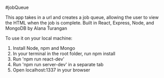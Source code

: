 #jobQueue

This app takes in a url and creates a job queue, allowing the user to view the HTML when the job is complete. Built in React, Express, Node, and MongoDB by Alana Turangan

To use it on your local machine:

1. Install Node, npm and Mongo
2. In your terminal in the root folder, run npm install
3. Run 'npm run react-dev'
4. Run 'npm run server-dev' in a separate tab
5. Open localhost:1337 in your browser